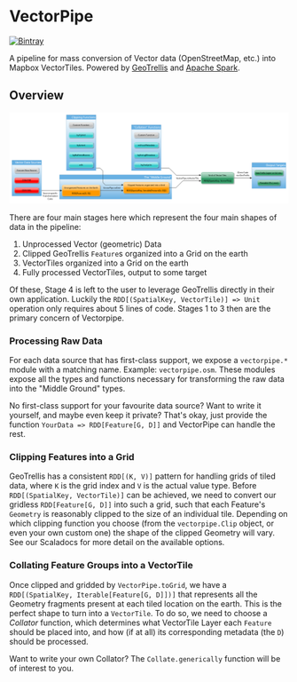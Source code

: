 VectorPipe
==========

[![Bintray](https://img.shields.io/bintray/v/azavea/maven/vectorpipe.svg)](https://bintray.com/azavea/maven/vectorpipe)

A pipeline for mass conversion of Vector data (OpenStreetMap, etc.) into
Mapbox VectorTiles. Powered by [GeoTrellis](http://geotrellis.io) and
[Apache Spark](http://spark.apache.org/).

Overview
--------

![](docs/pipeline.png)

There are four main stages here which represent the four main shapes of
data in the pipeline:

1. Unprocessed Vector (geometric) Data
2. Clipped GeoTrellis `Feature`s organized into a Grid on the earth
3. VectorTiles organized into a Grid on the earth
4. Fully processed VectorTiles, output to some target

Of these, Stage 4 is left to the user to leverage GeoTrellis directly in
their own application. Luckily the `RDD[(SpatialKey, VectorTile)] => Unit`
operation only requires about 5 lines of code. Stages 1 to 3 then are the
primary concern of Vectorpipe.

### Processing Raw Data

For each data source that has first-class support, we expose a
`vectorpipe.*` module with a matching name. Example: `vectorpipe.osm`. These
modules expose all the types and functions necessary for transforming the
raw data into the "Middle Ground" types.

No first-class support for your favourite data source? Want to write it
yourself, and maybe even keep it private? That's okay, just provide the
function `YourData => RDD[Feature[G, D]]` and VectorPipe can handle the
rest.

### Clipping Features into a Grid

GeoTrellis has a consistent `RDD[(K, V)]` pattern for handling grids of
tiled data, where `K` is the grid index and `V` is the actual value type.
Before `RDD[(SpatialKey, VectorTile)]` can be achieved, we need to convert
our gridless `RDD[Feature[G, D]]` into such a grid, such that each Feature's
`Geometry` is reasonably clipped to the size of an individual tile. Depending
on which clipping function you choose (from the `vectorpipe.Clip` object, or
even your own custom one) the shape of the clipped Geometry will vary. See
our Scaladocs for more detail on the available options.

### Collating Feature Groups into a VectorTile

Once clipped and gridded by `VectorPipe.toGrid`, we have a `RDD[(SpatialKey,
Iterable[Feature[G, D]])]` that represents all the Geometry fragments
present at each tiled location on the earth. This is the perfect shape to
turn into a `VectorTile`. To do so, we need to choose a *Collator* function,
which determines what VectorTile Layer each `Feature` should be placed into,
and how (if at all) its corresponding metadata (the `D`) should be
processed.

Want to write your own Collator? The `Collate.generically` function will be
of interest to you.

